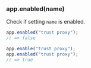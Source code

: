 <h3 id='app.enabled'>app.enabled(name)</h3>

Check if setting `name` is enabled.

```js
app.enabled("trust proxy");
// => false

app.enable("trust proxy");
app.enabled("trust proxy");
// => true
```
